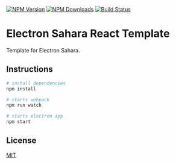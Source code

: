 [![NPM Version][npm-image]][npm-url]
[![NPM Downloads][downloads-image]][downloads-url]
[![Build Status][travis-image]][travis-url]

# Electron Sahara React Template 

Template for Electron Sahara.

## Instructions

```bash
# install dependencies
npm install

# starts webpack
npm run watch

# starts electron app
npm start
```

## License

[MIT](LICENSE)

[npm-image]: https://img.shields.io/npm/v/@virtuoworks/electron-sahara-template-react.svg
[npm-url]: https://www.npmjs.com/package/@virtuoworks/electron-sahara-template-react
[downloads-image]: https://img.shields.io/npm/dm/@virtuoworks/electron-sahara-template-react.svg
[downloads-url]: https://www.npmjs.com/package/@virtuoworks/electron-sahara-template-react
[travis-image]: https://api.travis-ci.org/VirtuoWorks/electron-sahara-template-react.svg?branch=master
[travis-url]: https://travis-ci.org/VirtuoWorks/electron-sahara-template-react.svg